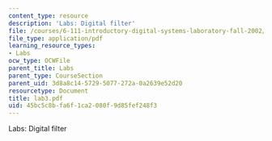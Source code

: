 ```yaml
---
content_type: resource
description: 'Labs: Digital filter'
file: /courses/6-111-introductory-digital-systems-laboratory-fall-2002/45bc5c8bfa6f1ca2080f9d85fef248f3_lab3.pdf
file_type: application/pdf
learning_resource_types:
- Labs
ocw_type: OCWFile
parent_title: Labs
parent_type: CourseSection
parent_uid: 3d8a8c14-5729-5077-272a-0a2639e52d20
resourcetype: Document
title: lab3.pdf
uid: 45bc5c8b-fa6f-1ca2-080f-9d85fef248f3
---
```

Labs: Digital filter


